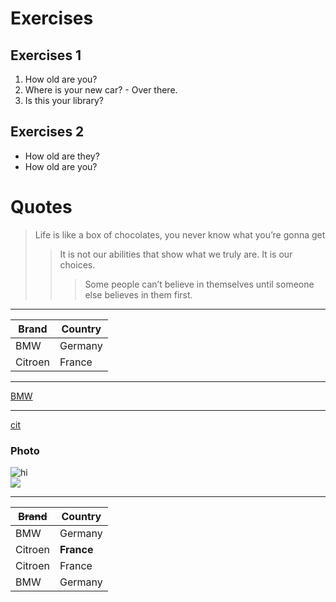 <!---

Hi Ilya
-->
# Exercises 
## Exercises 1
1. How old are you?
2. Where is your new car? - Over there.
3. Is this your library?
## Exercises 2
* How old are they?
* How old are you?
# Quotes
> Life is like a box of chocolates, you never know what you’re gonna get 
>> It is not our abilities that show what we truly are. It is our choices.
>>> Some people can’t believe in themselves until someone else believes in them first.
***
|Brand  | Country|
|------ | -------|
|BMW    | Germany|
|Citroen| France |
---
[BMW](https://autoidea.by/)
***
[cit](https://www.citroen.by/)  

### Photo
![hi](https://yandex.by/images/search?utm_source=main_stripe_big&text=%D0%9A%D1%83%D0%BD%D0%B8%D1%86%D0%B0&nl=1&source=morda&pos=25&rpt=simage&img_url=https%3A%2F%2Fpbs.twimg.com%2Fmedia%2FEmSpbpcWMAI61YJ.jpg)  
![](https://giphy.com/gifs/paralympics-sport-tokyo-paralympics-2020-FUZi7g0jCNt17nEZ7K)  
***
| ~~Brand~~  | Country |
| ------ | ------- |
| BMW    | Germany |
| Citroen| **France**  |
| Citroen| France  |
| BMW    | Germany |
 
